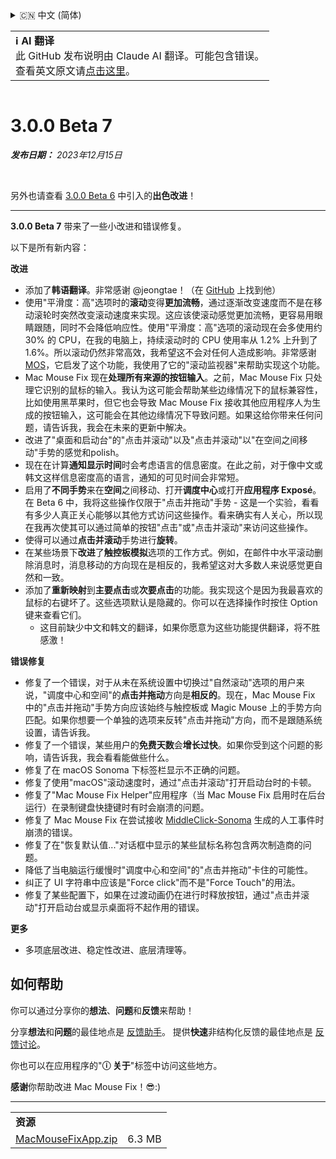 <details>
<summary>🇨🇳 中文 (简体)</summary>

[🇬🇧 English (GitHub)](https://github.com/noah-nuebling/mac-mouse-fix/releases/tag/3.0.0-Beta-7)\
[🇦🇩 Català](https://redirect.macmousefix.com/?target=mmf-release&tag=3.0.0-Beta-7&locale=ca)\
[🇩🇪 Deutsch](https://redirect.macmousefix.com/?target=mmf-release&tag=3.0.0-Beta-7&locale=de)\
[🇪🇸 Español](https://redirect.macmousefix.com/?target=mmf-release&tag=3.0.0-Beta-7&locale=es)\
[🇫🇷 Français](https://redirect.macmousefix.com/?target=mmf-release&tag=3.0.0-Beta-7&locale=fr)\
[🇮🇩 Indonesia](https://redirect.macmousefix.com/?target=mmf-release&tag=3.0.0-Beta-7&locale=id)\
[🇮🇹 Italiano](https://redirect.macmousefix.com/?target=mmf-release&tag=3.0.0-Beta-7&locale=it)\
[🇭🇺 Magyar](https://redirect.macmousefix.com/?target=mmf-release&tag=3.0.0-Beta-7&locale=hu)\
[🇳🇱 Nederlands](https://redirect.macmousefix.com/?target=mmf-release&tag=3.0.0-Beta-7&locale=nl)\
[🇵🇱 Polski](https://redirect.macmousefix.com/?target=mmf-release&tag=3.0.0-Beta-7&locale=pl)\
[🇧🇷 Português (Brasil)](https://redirect.macmousefix.com/?target=mmf-release&tag=3.0.0-Beta-7&locale=pt-BR)\
[🇵🇹 Português (Portugal)](https://redirect.macmousefix.com/?target=mmf-release&tag=3.0.0-Beta-7&locale=pt-PT)\
[🇷🇴 Română](https://redirect.macmousefix.com/?target=mmf-release&tag=3.0.0-Beta-7&locale=ro)\
[🇸🇪 Svenska](https://redirect.macmousefix.com/?target=mmf-release&tag=3.0.0-Beta-7&locale=sv)\
[🇻🇳 Tiếng Việt](https://redirect.macmousefix.com/?target=mmf-release&tag=3.0.0-Beta-7&locale=vi)\
[🇹🇷 Türkçe](https://redirect.macmousefix.com/?target=mmf-release&tag=3.0.0-Beta-7&locale=tr)\
[🇨🇿 Čeština](https://redirect.macmousefix.com/?target=mmf-release&tag=3.0.0-Beta-7&locale=cs)\
[🇬🇷 Ελληνικά](https://redirect.macmousefix.com/?target=mmf-release&tag=3.0.0-Beta-7&locale=el)\
[🇷🇺 Русский](https://redirect.macmousefix.com/?target=mmf-release&tag=3.0.0-Beta-7&locale=ru)\
[🇺🇦 Українська](https://redirect.macmousefix.com/?target=mmf-release&tag=3.0.0-Beta-7&locale=uk)\
[🇮🇱 עברית](https://redirect.macmousefix.com/?target=mmf-release&tag=3.0.0-Beta-7&locale=he)\
[🇸🇦 العربية](https://redirect.macmousefix.com/?target=mmf-release&tag=3.0.0-Beta-7&locale=ar)\
[🇮🇳 हिन्दी](https://redirect.macmousefix.com/?target=mmf-release&tag=3.0.0-Beta-7&locale=hi)\
[🇹🇭 ไทย](https://redirect.macmousefix.com/?target=mmf-release&tag=3.0.0-Beta-7&locale=th)\
**🇨🇳 中文 (简体)**\
[🇨🇳 中文 (繁體)](https://redirect.macmousefix.com/?target=mmf-release&tag=3.0.0-Beta-7&locale=zh-Hant)\
[🇭🇰 中文（香港)](https://redirect.macmousefix.com/?target=mmf-release&tag=3.0.0-Beta-7&locale=zh-HK)\
[🇯🇵 日本語](https://redirect.macmousefix.com/?target=mmf-release&tag=3.0.0-Beta-7&locale=ja)\
[🇰🇷 한국어](https://redirect.macmousefix.com/?target=mmf-release&tag=3.0.0-Beta-7&locale=ko)\
[Help translate Mac Mouse Fix to different languages!](https://github.com/noah-nuebling/mac-mouse-fix/discussions/731)
</details>
<table align=><td>
<b>ℹ️ AI 翻译</b><br>
此 GitHub 发布说明由 Claude AI 翻译。可能包含错误。<br>
查看英文原文请<a href="https://github.com/noah-nuebling/mac-mouse-fix/releases/tag/3.0.0-Beta-7">点击这里</a>。
</td></table>

<table></table>

# 3.0.0 Beta 7
***发布日期：** 2023年12月15日*

<br>

另外也请查看 [3.0.0 Beta 6](https://redirect.macmousefix.com/?target=mmf-release&tag=3.0.0-Beta-6&locale=zh-Hans) 中引入的**出色改进**！


---

**3.0.0 Beta 7** 带来了一些小改进和错误修复。

以下是所有新内容：

**改进**

- 添加了**韩语翻译**。非常感谢 @jeongtae！（在 [GitHub](https://github.com/jeongtae) 上找到他）
- 使用"平滑度：高"选项时的**滚动**变得**更加流畅**，通过逐渐改变速度而不是在移动滚轮时突然改变滚动速度来实现。这应该使滚动感觉更加流畅，更容易用眼睛跟随，同时不会降低响应性。使用"平滑度：高"选项的滚动现在会多使用约 30% 的 CPU，在我的电脑上，持续滚动时的 CPU 使用率从 1.2% 上升到了 1.6%。所以滚动仍然非常高效，我希望这不会对任何人造成影响。非常感谢 [MOS](https://mos.caldis.me/)，它启发了这个功能，我使用了它的"滚动监视器"来帮助实现这个功能。
- Mac Mouse Fix 现在**处理所有来源的按钮输入**。之前，Mac Mouse Fix 只处理它识别的鼠标的输入。我认为这可能会帮助某些边缘情况下的鼠标兼容性，比如使用黑苹果时，但它也会导致 Mac Mouse Fix 接收其他应用程序人为生成的按钮输入，这可能会在其他边缘情况下导致问题。如果这给你带来任何问题，请告诉我，我会在未来的更新中解决。
- 改进了"桌面和启动台"的"点击并滚动"以及"点击并滚动"以"在空间之间移动"手势的感觉和polish。
- 现在在计算**通知显示时间**时会考虑语言的信息密度。在此之前，对于像中文或韩文这样信息密度高的语言，通知的可见时间会非常短。
- 启用了**不同手势**来在**空间**之间移动、打开**调度中心**或打开**应用程序 Exposé**。在 Beta 6 中，我将这些操作仅限于"点击并拖动"手势 - 这是一个实验，看看有多少人真正关心能够以其他方式访问这些操作。看来确实有人关心，所以现在我再次使其可以通过简单的按钮"点击"或"点击并滚动"来访问这些操作。
- 使得可以通过**点击并滚动**手势进行**旋转**。
- 在某些场景下**改进**了**触控板模拟**选项的工作方式。例如，在邮件中水平滚动删除消息时，消息移动的方向现在是相反的，我希望这对大多数人来说感觉更自然和一致。
- 添加了**重新映射**到**主要点击**或**次要点击**的功能。我实现这个是因为我最喜欢的鼠标的右键坏了。这些选项默认是隐藏的。你可以在选择操作时按住 Option 键来查看它们。
  - 这目前缺少中文和韩文的翻译，如果你愿意为这些功能提供翻译，将不胜感激！

**错误修复**

- 修复了一个错误，对于从未在系统设置中切换过"自然滚动"选项的用户来说，"调度中心和空间"的**点击并拖动**方向是**相反的**。现在，Mac Mouse Fix 中的"点击并拖动"手势方向应该始终与触控板或 Magic Mouse 上的手势方向匹配。如果你想要一个单独的选项来反转"点击并拖动"方向，而不是跟随系统设置，请告诉我。
- 修复了一个错误，某些用户的**免费天数**会**增长过快**。如果你受到这个问题的影响，请告诉我，我会看看能做些什么。
- 修复了在 macOS Sonoma 下标签栏显示不正确的问题。
- 修复了使用"macOS"滚动速度时，通过"点击并滚动"打开启动台时的卡顿。
- 修复了"Mac Mouse Fix Helper"应用程序（当 Mac Mouse Fix 启用时在后台运行）在录制键盘快捷键时有时会崩溃的问题。
- 修复了 Mac Mouse Fix 在尝试接收 [MiddleClick-Sonoma](https://github.com/artginzburg/MiddleClick-Sonoma) 生成的人工事件时崩溃的错误。
- 修复了在"恢复默认值..."对话框中显示的某些鼠标名称包含两次制造商的问题。
- 降低了当电脑运行缓慢时"调度中心和空间"的"点击并拖动"卡住的可能性。
- 纠正了 UI 字符串中应该是"Force click"而不是"Force Touch"的用法。
- 修复了某些配置下，如果在过渡动画仍在进行时释放按钮，通过"点击并滚动"打开启动台或显示桌面将不起作用的错误。


**更多**

- 多项底层改进、稳定性改进、底层清理等。

## 如何帮助

你可以通过分享你的**想法**、**问题**和**反馈**来帮助！

分享**想法**和**问题**的最佳地点是 [反馈助手](https://noah-nuebling.github.io/mac-mouse-fix-feedback-assistant/?type=bug-report)。
提供**快速**非结构化反馈的最佳地点是 [反馈讨论](https://github.com/noah-nuebling/mac-mouse-fix/discussions/366)。

你也可以在应用程序的"**ⓘ 关于**"标签中访问这些地方。

**感谢**你帮助改进 Mac Mouse Fix！😎:)

---

<table align="start">
<tr>
    <td colspan=2>
        <b>资源</b>
    </td>
</tr>
<tr>
    <td><a href="https://github.com/noah-nuebling/mac-mouse-fix/releases/download/3.0.0-Beta-7/MacMouseFixApp.zip">MacMouseFixApp.zip</a></td>
    <td>6.3 MB</td>
</tr>
</table>